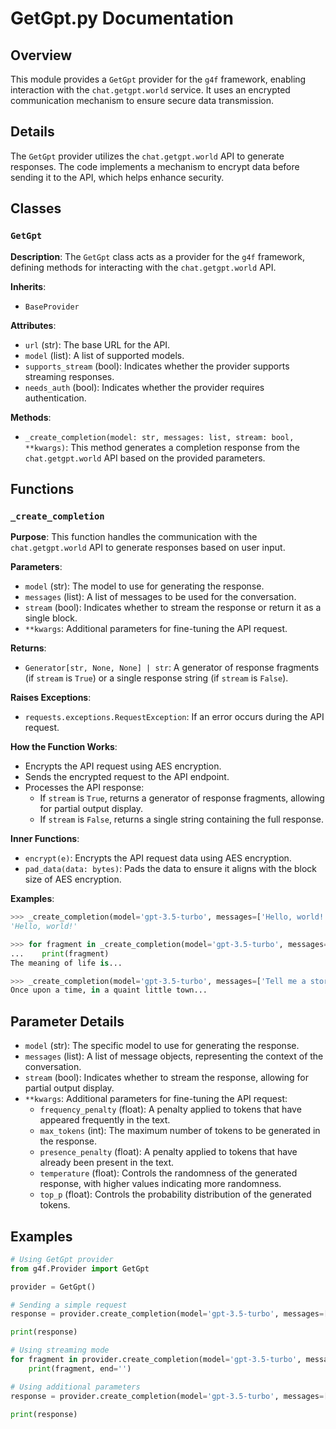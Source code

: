 # GetGpt.py Documentation

## Overview

This module provides a `GetGpt` provider for the `g4f` framework, enabling interaction with the `chat.getgpt.world` service. It uses an encrypted communication mechanism to ensure secure data transmission.

## Details

The `GetGpt` provider utilizes the `chat.getgpt.world` API to generate responses. The code implements a mechanism to encrypt data before sending it to the API, which helps enhance security. 

## Classes

### `GetGpt`
**Description**: The `GetGpt` class acts as a provider for the `g4f` framework, defining methods for interacting with the `chat.getgpt.world` API. 

**Inherits**: 
- `BaseProvider`

**Attributes**:
- `url` (str): The base URL for the API.
- `model` (list): A list of supported models.
- `supports_stream` (bool): Indicates whether the provider supports streaming responses.
- `needs_auth` (bool): Indicates whether the provider requires authentication.

**Methods**:
- `_create_completion(model: str, messages: list, stream: bool, **kwargs)`: This method generates a completion response from the `chat.getgpt.world` API based on the provided parameters.

## Functions

### `_create_completion`

**Purpose**: This function handles the communication with the `chat.getgpt.world` API to generate responses based on user input.

**Parameters**:
- `model` (str): The model to use for generating the response.
- `messages` (list): A list of messages to be used for the conversation.
- `stream` (bool): Indicates whether to stream the response or return it as a single block.
- `**kwargs`: Additional parameters for fine-tuning the API request.

**Returns**:
- `Generator[str, None, None] | str`: A generator of response fragments (if `stream` is `True`) or a single response string (if `stream` is `False`).

**Raises Exceptions**:
- `requests.exceptions.RequestException`: If an error occurs during the API request.

**How the Function Works**:
- Encrypts the API request using AES encryption.
- Sends the encrypted request to the API endpoint.
- Processes the API response:
    - If `stream` is `True`, returns a generator of response fragments, allowing for partial output display.
    - If `stream` is `False`, returns a single string containing the full response.

**Inner Functions**:
- `encrypt(e)`: Encrypts the API request data using AES encryption.
- `pad_data(data: bytes)`: Pads the data to ensure it aligns with the block size of AES encryption.

**Examples**:

```python
>>> _create_completion(model='gpt-3.5-turbo', messages=['Hello, world!'], stream=False)
'Hello, world!'

>>> for fragment in _create_completion(model='gpt-3.5-turbo', messages=['What is the meaning of life?'], stream=True):
...    print(fragment)
The meaning of life is...

>>> _create_completion(model='gpt-3.5-turbo', messages=['Tell me a story about a cat.'], stream=False, temperature=0.5)
Once upon a time, in a quaint little town...
```

## Parameter Details

- `model` (str): The specific model to use for generating the response.
- `messages` (list): A list of message objects, representing the context of the conversation.
- `stream` (bool): Indicates whether to stream the response, allowing for partial output display.
- `**kwargs`: Additional parameters for fine-tuning the API request:
    - `frequency_penalty` (float):  A penalty applied to tokens that have appeared frequently in the text.
    - `max_tokens` (int): The maximum number of tokens to be generated in the response.
    - `presence_penalty` (float): A penalty applied to tokens that have already been present in the text.
    - `temperature` (float): Controls the randomness of the generated response, with higher values indicating more randomness.
    - `top_p` (float): Controls the probability distribution of the generated tokens.

## Examples

```python
# Using GetGpt provider
from g4f.Provider import GetGpt

provider = GetGpt()

# Sending a simple request
response = provider.create_completion(model='gpt-3.5-turbo', messages=['Hello, world!'])

print(response)

# Using streaming mode
for fragment in provider.create_completion(model='gpt-3.5-turbo', messages=['Tell me a joke.'], stream=True):
    print(fragment, end='')

# Using additional parameters
response = provider.create_completion(model='gpt-3.5-turbo', messages=['Write a poem about a cat'], temperature=0.8)

print(response)

```